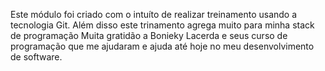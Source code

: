 Este módulo foi criado com o intuíto de realizar treinamento usando a tecnologia Git.
Além disso este trinamento agrega muito para minha stack de programação
Muita gratidão a Bonieky Lacerda e seus curso de programação que me ajudaram e ajuda até hoje no meu desenvolvimento de software.

